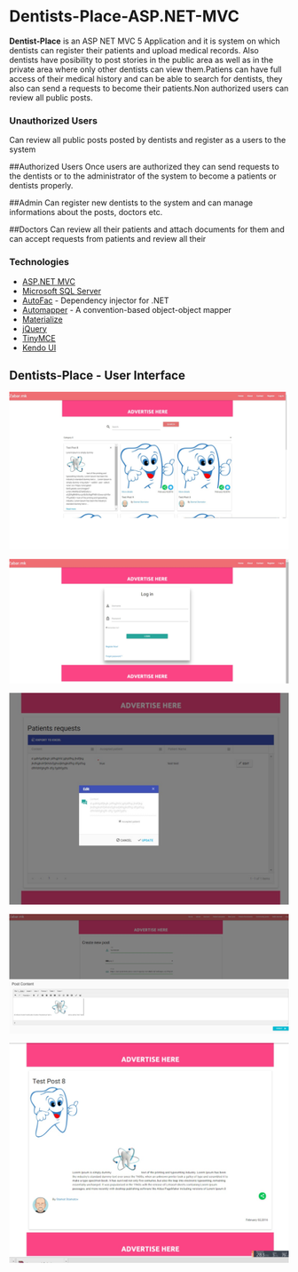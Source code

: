 # Dentists-Place-ASP.NET-MVC


**Dentist-Place** is an ASP NET MVC 5 Application and it is system on which dentists can register their patients and upload medical records. Also dentists have posibility to post stories in the  public area as well as in the private area where only other dentists can view them.Patiens can have full access of their medical history and can be able to search for dentists, they also can send a requests to become their patients.Non authorized users can review all public posts.

### Unauthorized Users
Can review all public posts posted by dentists and register as a users to the system

##Authorized Users
Once users are authorized they can send requests to the dentists or to the administrator of the system to become a patients or dentists properly.

##Admin
Can register new dentists to the system and can manage informations about the posts, doctors etc.

##Doctors
Can review all their patients and attach documents for them and can accept requests from patients and review all their

### Technologies

- [ASP.NET MVC](http://www.asp.net/mvc)
- [Microsoft SQL Server](http://www.microsoft.com/en-us/server-cloud/products/sql-server/)
- [AutoFac](http://autofac.org/) - Dependency injector for .NET
- [Automapper](http://automapper.org/) - A convention-based object-object mapper
- [Materialize](http://materializecss.com/)
- [jQuery](http://jquery.com/)
- [TinyMCE](https://www.tinymce.com/)
- [Kendo UI](http://www.telerik.com/aspnet-mvc)

## Dentists-Place - User Interface
<p align="center"><img src="https://github.com/GoranGit/Dentist-Space-ASP.NET-MVC/blob/Dentists-features/Images/home-page.jpg" /></p>
<p align="center"><img src="https://github.com/GoranGit/Dentist-Space-ASP.NET-MVC/blob/Dentists-features/Images/login.jpg" /></p>
<p align="center"><img src="https://github.com/GoranGit/Dentist-Space-ASP.NET-MVC/blob/Dentists-features/Images/patient-request-dentist-panel.jpg" /></p>
<p align="center"><img src="https://github.com/GoranGit/Dentist-Space-ASP.NET-MVC/blob/Dentists-features/Images/post-create.jpg" /></p>
<p align="center"><img src="https://github.com/GoranGit/Dentist-Space-ASP.NET-MVC/blob/Dentists-features/Images/post-details.jpg" /></p>
